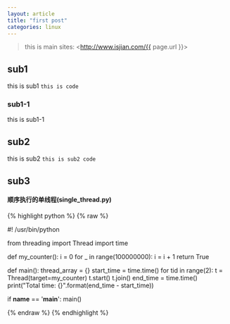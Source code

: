 ```yaml
---
layout: article
title: "first post"
categories: linux
---
```


> this is main
> sites: <http://www.isjian.com/{{ page.url }}>

## sub1

this is sub1
`this is code`

### sub1-1
this is sub1-1

## sub2

this is sub2
`this is sub2 code`

## sub3

#### 顺序执行的单线程(single_thread.py)

{% highlight python %}
{% raw %}

#! /usr/bin/python

from threading import Thread
import time

def my_counter():
    i = 0
    for _ in range(100000000):
        i = i + 1
    return True

def main():
    thread_array = {}
    start_time = time.time()
    for tid in range(2):
        t = Thread(target=my_counter)
        t.start()
        t.join()
    end_time = time.time()
    print("Total time: {}".format(end_time - start_time))

if __name__ == '__main__':
    main()

{% endraw %}
{% endhighlight %}
